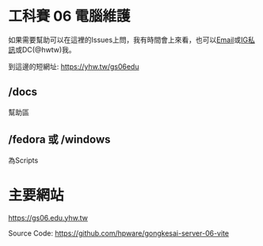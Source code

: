 # 工科賽 06 電腦維護
如果需要幫助可以在這裡的Issues上問，我有時間會上來看，也可以[Email](mailto:hw+server06-help@yuanhau.com)或[IG私訊](https://instagram.com/yh_.5_26)或DC(@hwtw)我。

到這邊的短網址: https://yhw.tw/gs06edu
## /docs
幫助區

## /fedora 或 /windows
為Scripts

# 主要網站
https://gs06.edu.yhw.tw

Source Code: https://github.com/hpware/gongkesai-server-06-vite
